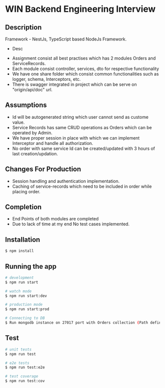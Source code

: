 # WIN Backend Engineering Interview

## Description

Framework - NestJs, TypeScript based NodeJs Framework.
* Desc
- Assignment consist all best practises which has 2 modules Orders and ServiceRecords.
- Each module consist controller, services, dto for respective functionality
- We have one share folder which consist common functionalities such as logger, schema, Interceptors, etc.
- There is swagger integrated in project which can be serve on "origin/api/doc" url.  

## Assumptions

- Id will be autogenerated string which user cannot send as custome value.
- Service Records has same CRUD operations as Orders which can be operated by Admin.
- We have proper session in place with which we can implement Interceptor and handle all authorization.
- No order with same service Id can be created/updated with 3 hours of last creation/updation.

## Changes For Production

- Session handling and authentication implementation.
- Caching of service-records which need to be included in order while placing order.

## Completion

- End Points of both modules are completed
- Due to lack of time at my end No test cases implemented. 
## Installation

```bash
$ npm install
```

## Running the app

```bash
# development
$ npm run start

# watch mode
$ npm run start:dev

# production mode
$ npm run start:prod

# Connecting to DB
$ Run mongodb instance on 27017 port with Orders collection (Path defined in .env file)
```
## Test

```bash
# unit tests
$ npm run test

# e2e tests
$ npm run test:e2e

# test coverage
$ npm run test:cov
```

